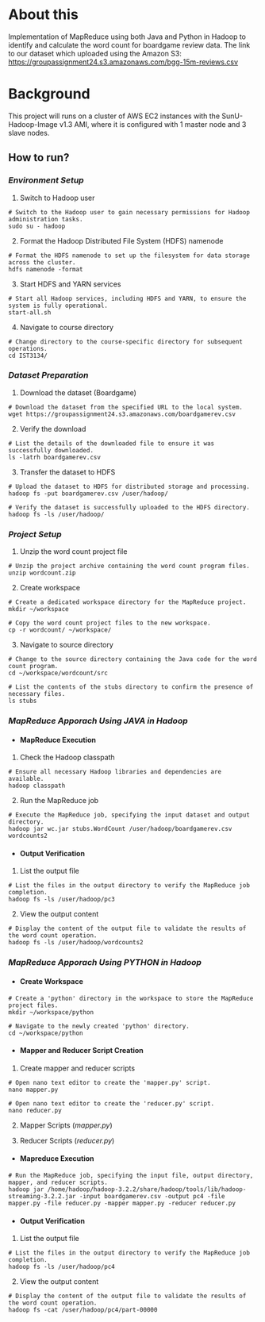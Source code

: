 # About this
Implementation of MapReduce using both Java and Python in Hadoop to identify and calculate the word count for boardgame review data.
The link to our dataset which uploaded using the Amazon S3: https://groupassignment24.s3.amazonaws.com/bgg-15m-reviews.csv 

# Background
This project will runs on a cluster of AWS EC2 instances with the SunU-Hadoop-Image v1.3 AMI, where it is configured with 1 master node and 3 slave nodes.

## How to run?


### _Environment Setup_

 1. Switch to Hadoop user
```
# Switch to the Hadoop user to gain necessary permissions for Hadoop administration tasks.
sudo su - hadoop
```

 2. Format the Hadoop Distributed File System (HDFS) namenode
```
# Format the HDFS namenode to set up the filesystem for data storage across the cluster.
hdfs namenode -format
```

 3. Start HDFS and YARN services
```
# Start all Hadoop services, including HDFS and YARN, to ensure the system is fully operational.
start-all.sh
```

4. Navigate to course directory
```
# Change directory to the course-specific directory for subsequent operations.
cd IST3134/
```

### _Dataset Preparation_

1. Download the dataset (Boardgame)
```
# Download the dataset from the specified URL to the local system.
wget https://groupassignment24.s3.amazonaws.com/boardgamerev.csv
```

2. Verify the download
```
# List the details of the downloaded file to ensure it was successfully downloaded.
ls -latrh boardgamerev.csv
```

3. Transfer the dataset to HDFS
```
# Upload the dataset to HDFS for distributed storage and processing.
hadoop fs -put boardgamerev.csv /user/hadoop/

# Verify the dataset is successfully uploaded to the HDFS directory.
hadoop fs -ls /user/hadoop/
```

### _Project Setup_
1. Unzip the word count project file
```
# Unzip the project archive containing the word count program files.
unzip wordcount.zip
```

2. Create workspace
```
# Create a dedicated workspace directory for the MapReduce project.
mkdir ~/workspace

# Copy the word count project files to the new workspace.
cp -r wordcount/ ~/workspace/
```

3. Navigate to source directory
```
# Change to the source directory containing the Java code for the word count program.
cd ~/workspace/wordcount/src

# List the contents of the stubs directory to confirm the presence of necessary files.
ls stubs
```
### _MapReduce Apporach Using *JAVA* in Hadoop_

- #### MapReduce Execution

1. Check the Hadoop classpath
```
# Ensure all necessary Hadoop libraries and dependencies are available.
hadoop classpath
```

2. Run the MapReduce job
```
# Execute the MapReduce job, specifying the input dataset and output directory.
hadoop jar wc.jar stubs.WordCount /user/hadoop/boardgamerev.csv wordcounts2
```

- #### Output Verification
1. List the output file
```
# List the files in the output directory to verify the MapReduce job completion.
hadoop fs -ls /user/hadoop/pc3
```

2. View the output content
```
# Display the content of the output file to validate the results of the word count operation.
hadoop fs -ls /user/hadoop/wordcounts2
```

### _MapReduce Apporach Using *PYTHON* in Hadoop_

- #### Create Workspace
```
# Create a 'python' directory in the workspace to store the MapReduce project files.
mkdir ~/workspace/python

# Navigate to the newly created 'python' directory.
cd ~/workspace/python
```

- #### Mapper and Reducer Script Creation
1. Create mapper and reducer scripts
```
# Open nano text editor to create the 'mapper.py' script.
nano mapper.py

# Open nano text editor to create the 'reducer.py' script.
nano reducer.py
```
2. Mapper Scripts (_mapper.py_)
   
3. Reducer Scripts (_reducer.py_)

- #### Mapreduce Execution
```
# Run the MapReduce job, specifying the input file, output directory, mapper, and reducer scripts.
hadoop jar /home/hadoop/hadoop-3.2.2/share/hadoop/tools/lib/hadoop-streaming-3.2.2.jar -input boardgamerev.csv -output pc4 -file mapper.py -file reducer.py -mapper mapper.py -reducer reducer.py
```

- #### Output Verification
1. List the output file
```
# List the files in the output directory to verify the MapReduce job completion.
hadoop fs -ls /user/hadoop/pc4
```

2. View the output content
```
# Display the content of the output file to validate the results of the word count operation.
hadoop fs -cat /user/hadoop/pc4/part-00000
```

